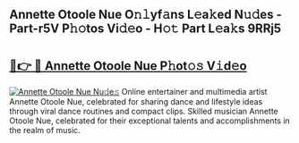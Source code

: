 ## Annette Otoole Nue O𝚗𝚕yf𝚊ns L𝚎a𝚔ed N𝚞𝚍es - Part-r5V P𝚑𝚘tos Vi𝚍𝚎o - H𝚘𝚝 Part L𝚎a𝚔s 9RRj5

# <h2><a href="http://kfb7rb.oniu.top/?m=Annette+Otoole+Nue">🔗👉 🔴 Annette Otoole Nue P𝚑ot𝚘𝚜 V𝚒d𝚎o</a></h2>

[![Annette Otoole Nue Nu𝚍e𝚜](https://i.imgur.com/0qMVB7G.gif)](http://kfb7rb.oniu.top/?m=Annette+Otoole+Nue)
Online entertainer and multimedia artist Annette Otoole Nue, celebrated for sharing dance and lifestyle ideas through viral dance routines and compact clips. Skilled musician Annette Otoole Nue, celebrated for their exceptional talents and accomplishments in the realm of music.  
